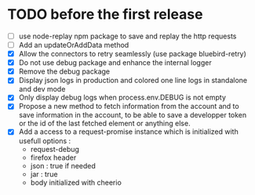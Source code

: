 TODO before the first release
=============================

 - [ ] use node-replay npm package to save and replay the http requests
 - [ ] Add an updateOrAddData method
 - [X] Allow the connectors to retry seamlessly (use package bluebird-retry)
 - [X] Do not use debug package and enhance the internal logger
  - [X] Remove the debug package
  - [X] Display json logs in production and colored one line logs in standalone and dev mode
  - [X] Only display debug logs when process.env.DEBUG is not empty
 - [X] Propose a new method to fetch information from the account and to save information in the
   account, to be able to save a developper token or the id of the last fetched element or anything
   else.
 - [X] Add a access to a request-promise instance which is initialized with usefull options :
    - request-debug
    - firefox header
    - json : true if needed
    - jar : true
    - body initialized with cheerio
